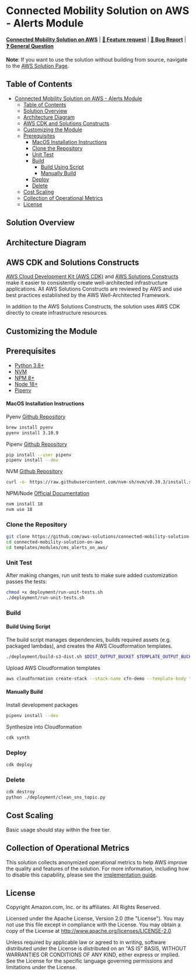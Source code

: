 # Connected Mobility Solution on AWS - Alerts Module

**[Connected Mobility Solution on AWS](https://aws.amazon.com/solutions/implementations/connected-mobility-solution-on-aws/)** | **[🚧 Feature request](https://github.com/aws-solutions/connected-mobility-solution-on-aws/issues/new?assignees=&labels=enhancement&template=feature_request.md&title=)** | **[🐛 Bug Report](https://github.com/aws-solutions/connected-mobility-solution-on-aws/issues/new?assignees=&labels=bug&template=bug_report.md&title=)** | **[❓ General Question](https://github.com/aws-solutions/connected-mobility-solution-on-aws/issues/new?assignees=&labels=question&template=general_question.md&title=)**

**Note**: If you want to use the solution without building from source, navigate to the [AWS Solution Page](https://aws.amazon.com/solutions/implementations/connected-mobility-solution-on-aws/).

## Table of Contents
- [Connected Mobility Solution on AWS - Alerts Module](#connected-mobility-solution-on-aws---alerts-module)
  - [Table of Contents](#table-of-contents)
  - [Solution Overview](#solution-overview)
  - [Architecture Diagram](#architecture-diagram)
  - [AWS CDK and Solutions Constructs](#aws-cdk-and-solutions-constructs)
  - [Customizing the Module](#customizing-the-module)
  - [Prerequisites](#prerequisites)
      - [MacOS Installation Instructions](#macos-installation-instructions)
    - [Clone the Repository](#clone-the-repository)
    - [Unit Test](#unit-test)
    - [Build](#build)
      - [Build Using Script](#build-using-script)
      - [Manually Build](#manually-build)
    - [Deploy](#deploy)
    - [Delete](#delete)
  - [Cost Scaling](#cost-scaling)
  - [Collection of Operational Metrics](#collection-of-operational-metrics)
  - [License](#license)

## Solution Overview

## Architecture Diagram

## AWS CDK and Solutions Constructs

[AWS Cloud Development Kit (AWS CDK)](https://aws.amazon.com/cdk/) and
[AWS Solutions Constructs](https://aws.amazon.com/solutions/constructs/) make it easier to consistently create
well-architected infrastructure applications. All AWS Solutions Constructs are reviewed by AWS and use best
practices established by the AWS Well-Architected Framework.

In addition to the AWS Solutions Constructs, the solution uses AWS CDK directly to create infrastructure resources.

## Customizing the Module

## Prerequisites

- [Python 3.8+](https://www.python.org/downloads/)
- [NVM](https://github.com/nvm-sh/nvm)
- [NPM 8+](https://docs.npmjs.com/downloading-and-installing-node-js-and-npm)
- [Node 18+](https://docs.npmjs.com/downloading-and-installing-node-js-and-npm)
- [Pipenv](https://pipenv.pypa.io/en/latest/installation.html)

#### MacOS Installation Instructions

Pyenv [Github Repository](https://github.com/pyenv/pyenv)

```bash
brew install pyenv
pyenv install 3.10.9
```

Pipenv [Github Repository](https://github.com/pypa/pipenv)

```bash
pip install --user pipenv
pipenv install --dev
```

NVM [Github Repository](https://github.com/nvm-sh/nvm)

```bash
curl -o- https://raw.githubusercontent.com/nvm-sh/nvm/v0.39.3/install.sh | bash
```

NPM/Node [Official Documentation](https://docs.npmjs.com/downloading-and-installing-node-js-and-npm)

```bash
nvm install 18
nvm use 18
```

### Clone the Repository

```bash
git clone https://github.com/aws-solutions/connected-mobility-solution-on-aws.git
cd connected-mobility-solution-on-aws
cd templates/modules/cms_alerts_on_aws/
```

### Unit Test

After making changes, run unit tests to make sure added customization
passes the tests:

```bash
chmod +x deployment/run-unit-tests.sh
./deployment/run-unit-tests.sh
```

### Build

#### Build Using Script

The build script manages dependencies, builds required assets (e.g. packaged lambdas), and creates the
AWS Cloudformation templates.

```bash
./deployment/build-s3-dist.sh $DIST_OUTPUT_BUCKET $TEMPLATE_OUTPUT_BUCKET $SOLUTION_NAME $VERSION
```

Upload AWS Cloudformation templates

```bash
aws cloudformation create-stack --stack-name cfn-demo --template-body file://cfn-demo.yaml
```

#### Manually Build

Install development packages

```bash
pipenv install --dev
```

Synthesize into Cloudformation

```bash
cdk synth
```

### Deploy

```bash
cdk deploy
```

### Delete

```bash
cdk destroy
python ./deployment/clean_sns_topic.py
```

## Cost Scaling

Basic usage should stay within the free tier.

## Collection of Operational Metrics

This solution collects anonymized operational metrics to help AWS improve
the quality and features of the solution. For more information, including
how to disable this capability, please see the
[implementation guide](https://docs.aws.amazon.com/solutions/latest/connected-mobility-solution-on-aws/operational-metrics.html).

## License

Copyright Amazon.com, Inc. or its affiliates. All Rights Reserved.

Licensed under the Apache License, Version 2.0 (the "License").
You may not use this file except in compliance with the License.
You may obtain a copy of the License at http://www.apache.org/licenses/LICENSE-2.0

Unless required by applicable law or agreed to in writing, software
distributed under the License is distributed on an "AS IS" BASIS,
WITHOUT WARRANTIES OR CONDITIONS OF ANY KIND, either express or implied.
See the License for the specific language governing permissions and
limitations under the License.
